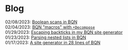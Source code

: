 # Blog

02/08/2023: [Boolean scans in BQN](boolean-scans.md)  
02/04/2023: [BQN "macros" with `•Decompose`](bqn-macros.md)  
01/29/2023: [Escaping backticks in my BQN site generator](escaping-backticks.md)  
01/23/2023: [Parsing nested lists in BQN](parsing-nested-lists-in-bqn.md)  
01/17/2023: [A site generator in 28 lines of BQN](site-generator-docs-0.md)
